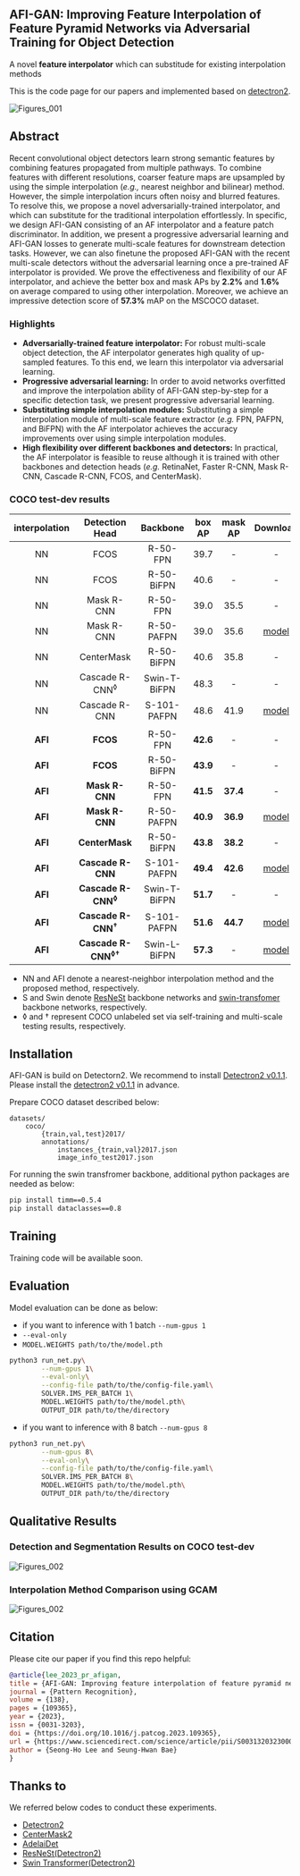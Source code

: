 ## AFI-GAN: Improving Feature Interpolation of Feature Pyramid Networks via Adversarial Training for Object Detection

A novel **feature interpolator** which can substitude for existing interpolation methods

This is the code page for our papers and implemented based on [detectron2](https://github.com/facebookresearch/detectron2).

![Figures_001](Figures/Main_FrameWorks.png)

## Abstract

Recent convolutional object detectors learn strong semantic features by combining features propagated from multiple pathways. 
To combine features with different resolutions,  coarser feature maps  are upsampled by using the simple interpolation (*e.g.,* nearest neighbor and bilinear) method. 
However, the simple interpolation incurs often noisy and blurred features. 
To resolve this, we propose a novel adversarially-trained interpolator, and which can substitute for the traditional interpolation effortlessly. 
In specific, we  design  AFI-GAN consisting of an AF interpolator and a feature patch discriminator. 
In addition, we present a progressive adversarial learning and AFI-GAN losses to generate multi-scale features for downstream detection tasks. However, we can also finetune the proposed AFI-GAN with the recent multi-scale detectors without the adversarial learning once a pre-trained AF interpolator is provided. 
We prove the effectiveness and flexibility of our AF interpolator, and achieve the better box and mask APs by **2.2%** and **1.6%** on average compared to using other interpolation. 
Moreover, we achieve an impressive detection score of **57.3%** mAP on the MSCOCO dataset.

### Highlights

* **Adversarially-trained feature interpolator:** For robust multi-scale object detection, the AF interpolator generates high quality of up-sampled features. To this end, we learn this interpolator via adversarial learning.
* **Progressive adversarial learning:** In order to avoid networks overfitted and improve the interpolation ability of AFI-GAN step-by-step for a specific detection task, we present progressive adversarial learning.
* **Substituting simple interpolation modules:** Substituting a simple interpolation module of multi-scale feature extractor (*e.g.* FPN, PAFPN, and BiFPN) with the AF interpolator achieves the accuracy improvements over using simple interpolation modules.
* **High flexibility over different backbones and detectors:** In practical, the AF interpolator is feasible to reuse although it is trained with other backbones and detection heads (*e.g.* RetinaNet, Faster R-CNN, Mask R-CNN, Cascade R-CNN, FCOS, and CenterMask).


### COCO test-dev results

|interpolation|Detection Head|Backbone|box AP|mask AP|Download
|:-------------:|:--------:|:--------:|:----:|:----:|:----------------:|
|NN|FCOS|R-50-FPN|39.7|-|-
|NN|FCOS|R-50-BiFPN|40.6|-|-
|NN|Mask R-CNN|R-50-FPN|39.0|35.5|-
|NN|Mask R-CNN|R-50-PAFPN|39.0|35.6|<a href="https://www.dropbox.com/s/djh2pyu3cue21m4/model_final.pth">model</a>
|NN|CenterMask|R-50-BiFPN|40.6|35.8|-
|NN|Cascade R-CNN<sup>&#9674;</sup>|Swin-T-BiFPN|48.3|-|-
|NN|Cascade R-CNN|S-101-PAFPN|48.6|41.9|<a href="https://www.dropbox.com/s/25yp5qz8dy7xj1e/model_final.pth">model</a>
||
|**AFI**|**FCOS**|R-50-FPN|**42.6**|-|-
|**AFI**|**FCOS**|R-50-BiFPN|**43.9**|-|-
|**AFI**|**Mask R-CNN**|R-50-FPN|**41.5**|**37.4**|-
|**AFI**|**Mask R-CNN**|R-50-PAFPN|**40.9**|**36.9**|<a href="https://www.dropbox.com/s/fcafpm6kq4zy960/model_final.pth">model</a>
|**AFI**|**CenterMask**|R-50-BiFPN|**43.8**|**38.2**|-
|**AFI**|**Cascade R-CNN**|S-101-PAFPN|**49.4**|**42.6**|<a href="https://www.dropbox.com/s/xf89z2r4nuenjpg/model_final.pth">model</a>
|**AFI**|**Cascade R-CNN<sup>&#9674;</sup>**|Swin-T-BiFPN|**51.7**|-|-
|**AFI**|**Cascade R-CNN<sup>&#8224;</sup>**|S-101-PAFPN|**51.6**|**44.7**|<a href="https://www.dropbox.com/s/xf89z2r4nuenjpg/model_final.pth">model</a>
|**AFI**|**Cascade R-CNN<sup>&#9674;&#8224;</sup>**|Swin-L-BiFPN|**57.3**|-|<a href="https://www.dropbox.com/s/tqyjyezcg0wo09f/model_final.pth">model</a>
* NN and AFI denote a nearest-neighbor interpolation method and the proposed method, respectively.
* S and Swin denote <a href="https://arxiv.org/abs/2004.08955">ResNeSt</a> backbone networks and <a href="https://arxiv.org/abs/2103.14030">swin-transfomer</a> backbone networks, respectively. 
* &#9674; and &#8224; represent COCO unlabeled set via self-training and multi-scale testing results, respectively.

## Installation

AFI-GAN is build on Detectorn2. We recommend to install <a href="https://github.com/facebookresearch/detectron2/tree/v0.1.1">Detectron2 v0.1.1</a>.<br> 
Please install the [detectron2 v0.1.1](https://github.com/facebookresearch/detectron2/tree/v0.1.1) in advance.

Prepare COCO dataset described below:
```
datasets/
    coco/
        {train,val,test}2017/
        annotations/
            instances_{train,val}2017.json
            image_info_test2017.json
```

For running the swin transfromer backbone, additional python packages are needed as below:
```bash
pip install timm==0.5.4
pip install dataclasses==0.8
```


## Training

Training code will be available soon.

## Evaluation

Model evaluation can be done as below:   
* if you want to inference with 1 batch `--num-gpus 1` 
* `--eval-only`
* `MODEL.WEIGHTS path/to/the/model.pth`
```bash
python3 run_net.py\
        --num-gpus 1\
        --eval-only\
        --config-file path/to/the/config-file.yaml\
        SOLVER.IMS_PER_BATCH 1\
        MODEL.WEIGHTS path/to/the/model.pth\
        OUTPUT_DIR path/to/the/directory
```
* if you want to inference with 8 batch `--num-gpus 8` 
```bash
python3 run_net.py\
        --num-gpus 8\
        --eval-only\
        --config-file path/to/the/config-file.yaml\
        SOLVER.IMS_PER_BATCH 8\
        MODEL.WEIGHTS path/to/the/model.pth\
        OUTPUT_DIR path/to/the/directory
```


## Qualitative Results

### Detection and Segmentation Results on COCO test-dev

![Figures_002](Figures/Qualitative_Results_COCO.png)

### Interpolation Method Comparison using GCAM

![Figures_002](Figures/Qualitative_Results_GCAM.png)

## Citation
Please cite our paper if you find this repo helpful:

```BibTeX
@article{lee_2023_pr_afigan,
title = {AFI-GAN: Improving feature interpolation of feature pyramid networks via adversarial training for object detection},
journal = {Pattern Recognition},
volume = {138},
pages = {109365},
year = {2023},
issn = {0031-3203},
doi = {https://doi.org/10.1016/j.patcog.2023.109365},
url = {https://www.sciencedirect.com/science/article/pii/S0031320323000663},
author = {Seong-Ho Lee and Seung-Hwan Bae}
}
```


## Thanks to

We referred below codes to conduct these experiments.
* [Detectron2](https://github.com/facebookresearch/detectron2)
* [CenterMask2](https://github.com/youngwanLEE/centermask2)
* [AdelaiDet](https://github.com/aim-uofa/AdelaiDet)
* [ResNeSt(Detectron2)](https://github.com/zhanghang1989/detectron2-ResNeSt)
* [Swin Transformer(Detectron2)](https://github.com/xiaohu2015/SwinT_detectron2)
